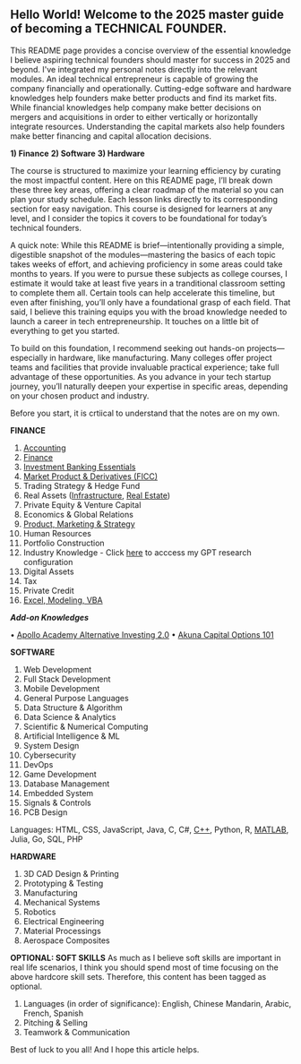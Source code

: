 ## Hello World! Welcome to the 2025 master guide of becoming a TECHNICAL FOUNDER. 

This README page provides a concise overview of the essential knowledge I believe aspiring technical founders should master for success in 2025 and beyond. I've integrated my personal notes directly into the relevant modules. An ideal technical entrepreneur is capable of growing the company financially and operationally. Cutting-edge software and hardware knowledges help founders make better products and find its market fits. While financial knowledges help company make better decisions on mergers and acquisitions in order to either vertically or horizontally integrate resources. Understanding the capital markets also help founders make better financing and capital allocation decisions. 

**1) Finance**
**2) Software**
**3) Hardware**

The course is structured to maximize your learning efficiency by curating the most impactful content. Here on this README page, I’ll break down these three key areas, offering a clear roadmap of the material so you can plan your study schedule. Each lesson links directly to its corresponding section for easy navigation. This course is designed for learners at any level, and I consider the topics it covers to be foundational for today’s technical founders. 

A quick note: While this README is brief—intentionally providing a simple, digestible snapshot of the modules—mastering the basics of each topic takes weeks of effort, and achieving proficiency in some areas could take months to years. If you were to pursue these subjects as college courses, I estimate it would take at least five years in a tranditional classroom setting to complete them all. Certain tools can help accelerate this timeline, but even after finishing, you’ll only have a foundational grasp of each field. That said, I believe this training equips you with the broad knowledge needed to launch a career in tech entrepreneurship. It touches on a little bit of everything to get you started.

To build on this foundation, I recommend seeking out hands-on projects—especially in hardware, like manufacturing. Many colleges offer project teams and facilities that provide invaluable practical experience; take full advantage of these opportunities. As you advance in your tech startup journey, you’ll naturally deepen your expertise in specific areas, depending on your chosen product and industry.

Before you start, it is crtiical to understand that the notes are on my own.

**FINANCE**
1) [Accounting](https://oil-mink-141.notion.site/Accounting-1c3b5269fa23805baac8de19be2b2ae9?pvs=73)
2) [Finance](https://oil-mink-141.notion.site/Finance-1c3b5269fa238049ae4cd979e16b610a)
3) [Investment Banking Essentials](https://oil-mink-141.notion.site/Investment-Banking-Essentials-177b5269fa23805192f5f93466996b4c)
4) [Market Product & Derivatives (FICC)](https://oil-mink-141.notion.site/Market-Products-Derivatives-FICC-1c3b5269fa238080a77ff911e3346ea8?pvs=4)
5) Trading Strategy & Hedge Fund
6) Real Assets ([Infrastructure](https://oil-mink-141.notion.site/Infrastructure-1b1b5269fa238043a2dedcda0e0bac9d?pvs=4), [Real Estate](https://oil-mink-141.notion.site/Real-Estate-1c1b5269fa2380688481f06c833e60ae?pvs=730))
7) Private Equity & Venture Capital
8) Economics & Global Relations
9) [Product, Marketing & Strategy](https://oil-mink-141.notion.site/Product-Marketing-and-Strategy-1c3b5269fa2380d4b7c2fc749028cf0d?pvs=4)
10) Human Resources
11) Portfolio Construction
12) Industry Knowledge - Click [here](https://chatgpt.com/g/g-67d7450622a48191946660169e496266-industry-research) to acccess my GPT research configuration 
13) Digital Assets
14) Tax
15) Private Credit
16) [Excel, Modeling, VBA](https://oil-mink-141.notion.site/Excel-Modeling-VBA-1a3b5269fa23801eb497e8415b97b2d7?pvs=73)

  ***Add-on Knowledges***
  
• [Apollo Academy Alternative Investing 2.0](https://oil-mink-141.notion.site/Apollo-Academy-17db5269fa238009acd9e8d1fd70d1d6?pvs=4)
• [Akuna Capital Options 101](https://oil-mink-141.notion.site/Akuna-Options-101-178b5269fa2380a2b0cfead306e262ee?pvs=4)

**SOFTWARE**
1) Web Development
2) Full Stack Development
3) Mobile Development
4) General Purpose Languages
5) Data Structure & Algorithm
6) Data Science & Analytics
7) Scientific & Numerical Computing
8) Artificial Intelligence & ML
9) System Design
10) Cybersecurity
11) DevOps
12) Game Development
13) Database Management
14) Embedded System
15) Signals & Controls
16) PCB Design

Languages: HTML, CSS, JavaScript, Java, C, C#, [C++](https://oil-mink-141.notion.site/C-163b5269fa2380819db5e320648cbf0a?pvs=4), Python, R, [MATLAB](https://oil-mink-141.notion.site/C-163b5269fa2380819db5e320648cbf0a?pvs=4), Julia, Go, SQL, PHP

**HARDWARE**
1) 3D CAD Design & Printing
2) Prototyping & Testing
3) Manufacturing
4) Mechanical Systems
5) Robotics
6) Electrical Engineering
7) Material Processings
8) Aerospace Composites

**OPTIONAL: SOFT SKILLS**
As much as I believe soft skills are important in real life scenarios, I think you should spend most of time focusing on the above hardcore skill sets. Therefore, this content has been tagged as optional.

1) Languages (in order of significance): English, Chinese Mandarin, Arabic, French, Spanish
2) Pitching & Selling
3) Teamwork & Communication

Best of luck to you all! And I hope this article helps.





